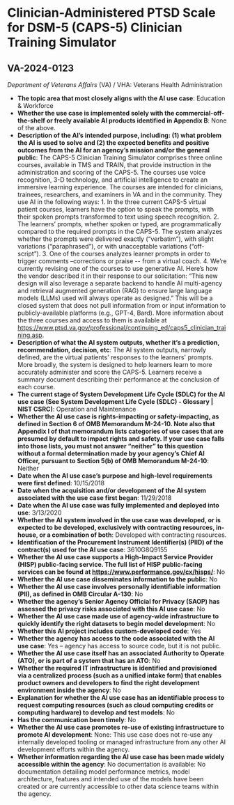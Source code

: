 # Clinician-Administered PTSD Scale for DSM-5 (CAPS-5) Clinician Training Simulator
## VA-2024-0123
_Department of Veterans Affairs_ (VA) / VHA: Veterans Health Administration


+ **The topic area that most closely aligns with the AI use case**: Education & Workforce
+ **Whether the use case is implemented solely with the commercial-off-the-shelf or freely available AI products identified in Appendix B**: None of the above.
+ **Description of the AI’s intended purpose, including: (1) what problem the AI is used to solve and (2) the expected benefits and positive outcomes from the AI for an agency’s mission and/or the general public**: The CAPS-5 Clinician Training Simulator comprises three online courses, available in TMS and TRAIN, that provide instruction in the administration and scoring of the CAPS-5. The courses use voice recognition, 3-D technology, and artificial intelligence to create an immersive learning experience. The courses are intended for clinicians, trainees, researchers, and examiners in VA and in the community. They use AI in the following ways: 1. In the three current CAPS-5 virtual patient courses, learners have the option to speak the prompts, with their spoken prompts transformed to text using speech recognition. 2. The learners’ prompts, whether spoken or typed, are programmatically compared to the required prompts in the CAPS-5. The system analyzes whether the prompts were delivered exactly (“verbatim”), with slight variations (“paraphrased”), or with unacceptable variations (“off-script”). 3. One of the courses analyzes learner prompts in order to trigger comments –corrections or praise -- from a virtual coach. 4. We’re currently revising one of the courses to use generative AI. Here’s how the vendor described it in their response to our solicitation: “This new design will also leverage a separate backend to handle AI multi-agency and retrieval augmented generation (RAG) to ensure large language models (LLMs) used will always operate as designed.” This will be a closed system that does not pull information from or input information to publicly-available platforms (e.g., GPT-4, Bard). More information about the three courses and access to them is available at https://www.ptsd.va.gov/professional/continuing_ed/caps5_clinician_training.asp.
+ **Description of what the AI system outputs, whether it’s a prediction, recommendation, decision, etc**: The AI system outputs, narrowly defined, are the virtual patients' responses to the learners' prompts. More broadly, the system is designed to help learners learn to more accurately administer and score the CAPS-5. Learners receive a summary document describing their performance at the conclusion of each course.
+ **The current stage of System Development Life Cycle (SDLC) for the AI use case (See System Development Life Cycle (SDLC) - Glossary | NIST CSRC)**: Operation and Maintenance
+ **Whether the AI use case is rights-impacting or safety-impacting, as defined in Section 6 of OMB Memorandum M-24-10. Note also that Appendix I of that memorandum lists categories of use cases that are presumed by default to impact rights and safety. If your use case falls into those lists, you must not answer “neither” to this question without a formal determination made by your agency’s Chief AI Officer, pursuant to Section 5(b) of OMB Memorandum M-24-10**: Neither
+ **Date when the AI use case’s purpose and high-level requirements were first defined**: 10/15/2018
+ **Date when the acquisition and/or development of the AI system associated with the use case first began**: 11/29/2018
+ **Date when the AI use case was fully implemented and deployed into use**: 3/13/2020
+ **Whether the AI system involved in the use case was developed, or is expected to be developed, exclusively with contracting resources, in-house, or a combination of both**: Developed with contracting resources.
+ **Identification of the Procurement Instrument Identifier(s) (PIID) of the contract(s) used for the AI use case**: 3610G8Q9155
+ **Whether the AI use case supports a High-Impact Service Provider (HISP) public-facing service. The full list of HISP public-facing services can be found at https://www.performance.gov/cx/hisps/**: No
+ **Whether the AI use case disseminates information to the public**: No
+ **Whether the AI use case involves personally identifiable information (PII), as defined in OMB Circular A-130**: No
+ **Whether the agency’s Senior Agency Official for Privacy (SAOP) has assessed the privacy risks associated with this AI use case**: No
+ **Whether the AI use case made use of agency-wide infrastructure to quickly identify the right datasets to begin model development**: No
+ **Whether this AI project includes custom-developed code**: Yes
+ **Whether the agency has access to the code associated with the AI use case**: Yes – agency has access to source code, but it is not public.
+ **Whether the AI use case itself has an associated Authority to Operate (ATO), or is part of a system that has an ATO**: No
+ **Whether the required IT infrastructure is identified and provisioned via a centralized process (such as a unified intake form) that enables product owners and developers to find the right development environment inside the agency**: No
+ **Explanation for whether the AI use case has an identifiable process to request computing resources (such as cloud computing credits or computing hardware) to develop and test models**: No
+ **Has the communication been timely**: No
+ **Whether the AI use case promotes re-use of existing infrastructure to promote AI development**: None: This use case does not re-use any internally developed tooling or managed infrastructure from any other AI development efforts within the agency.
+ **Whether information regarding the AI use case has been made widely accessible within the agency**: No documentation is available: No documentation detailing model performance metrics, model architecture, features and intended use of the models have been created or are currently accessible to other data science teams within the agency.